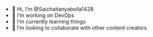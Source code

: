 - 👋 Hi, I’m @Saichaitanyabolla1428
- 🔭 I’m working on DevOps
- 🌱 I’m currently learning things
- 💞️ I’m looking to collaborate with other content creators

<!---
Saichaitanyabolla1428/Saichaitanyabolla1428 is a ✨ special ✨ repository because its `README.md` (this file) appears on your GitHub profile.
You can click the Preview link to take a look at your changes.
--->
